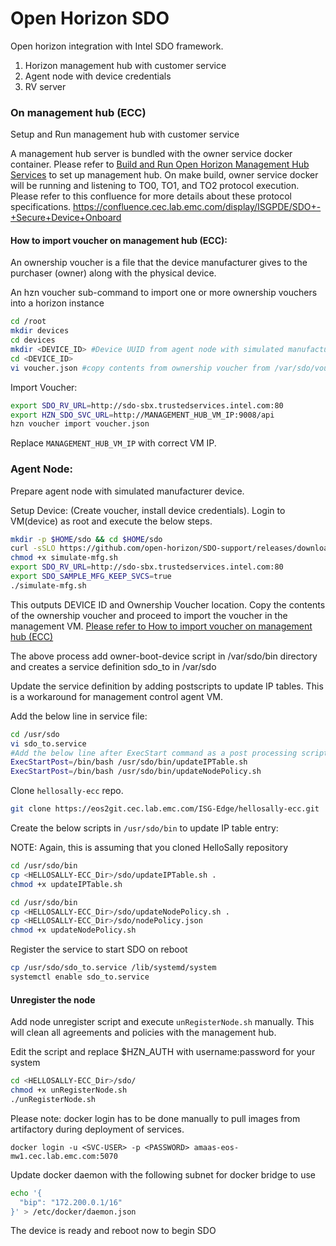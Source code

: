 # Open Horizon SDO

Open horizon integration with Intel SDO framework. 
1. Horizon management hub with customer service
2. Agent node with device credentials 
3. RV server

### On management hub (ECC)

Setup and Run management hub with customer service

A management hub server is bundled with the owner service docker container. Please refer to [Build and Run Open Horizon Management Hub Services](https://eos2git.cec.lab.emc.com/ISG-Edge/hellosally-ecc/blob/main/open-horizon/build-and-run-horizon.md) to set up management hub.
On make build, owner service docker will be running and listening to TO0, TO1, and TO2 protocol execution. 
Please refer to this confluence for more details about these protocol specifications. https://confluence.cec.lab.emc.com/display/ISGPDE/SDO+-+Secure+Device+Onboard

#### How to import voucher on management hub (ECC):

An ownership voucher is a file that the device manufacturer gives to the purchaser (owner) along with the physical device. 

An hzn voucher sub-command to import one or more ownership vouchers into a horizon instance

``` bash
cd /root
mkdir devices
cd devices
mkdir <DEVICE_ID> #Device UUID from agent node with simulated manufacturer device
cd <DEVICE_ID>
vi voucher.json #copy contents from ownership voucher from /var/sdo/voucher.json from agent node with simulated manufacturer device
```

Import Voucher:

``` bash
export SDO_RV_URL=http://sdo-sbx.trustedservices.intel.com:80
export HZN_SDO_SVC_URL=http://MANAGEMENT_HUB_VM_IP:9008/api
hzn voucher import voucher.json
```

Replace `MANAGEMENT_HUB_VM_IP` with correct VM IP.

### Agent Node:

Prepare agent node with simulated manufacturer device.

Setup Device: (Create voucher, install device credentials). Login to VM(device) as root and execute the below steps.

``` bash
mkdir -p $HOME/sdo && cd $HOME/sdo
curl -sSLO https://github.com/open-horizon/SDO-support/releases/download/v1.10/simulate-mfg.sh
chmod +x simulate-mfg.sh
export SDO_RV_URL=http://sdo-sbx.trustedservices.intel.com:80
export SDO_SAMPLE_MFG_KEEP_SVCS=true
./simulate-mfg.sh
```

This outputs DEVICE ID and Ownership Voucher location. Copy the contents of the ownership voucher and proceed to import the voucher in the management VM. [Please refer to How to import voucher on management hub (ECC)](#How-to-import-voucher)

The above process add owner-boot-device script in /var/sdo/bin directory and creates a service definition sdo_to in /var/sdo

Update the service definition by adding postscripts to update IP tables. This is a workaround for management control agent VM.

Add the below line in service file:

``` bash
cd /usr/sdo
vi sdo_to.service
#Add the below line after ExecStart command as a post processing script
ExecStartPost=/bin/bash /usr/sdo/bin/updateIPTable.sh
ExecStartPost=/bin/bash /usr/sdo/bin/updateNodePolicy.sh
```

Clone `hellosally-ecc` repo.
``` bash
git clone https://eos2git.cec.lab.emc.com/ISG-Edge/hellosally-ecc.git
```

Create the below scripts in `/usr/sdo/bin` to update IP table entry:

NOTE: Again, this is assuming that you cloned HelloSally repository

``` bash
cd /usr/sdo/bin
cp <HELLOSALLY-ECC_Dir>/sdo/updateIPTable.sh .
chmod +x updateIPTable.sh
```

``` bash
cd /usr/sdo/bin
cp <HELLOSALLY-ECC_Dir>/sdo/updateNodePolicy.sh .
cp <HELLOSALLY-ECC_Dir>/sdo/nodePolicy.json
chmod +x updateNodePolicy.sh
```

Register the service to start SDO on reboot

``` bash
cp /usr/sdo/sdo_to.service /lib/systemd/system
systemctl enable sdo_to.service
```

#### Unregister the node

Add node unregister script and execute `unRegisterNode.sh` manually. This will clean all agreements and policies with the management hub.

Edit the script and replace $HZN_AUTH with username:password for your system

``` bash
cd <HELLOSALLY-ECC_Dir>/sdo/
chmod +x unRegisterNode.sh
./unRegisterNode.sh
```

Please note: docker login has to be done manually to pull images from artifactory during deployment of services.
```
docker login -u <SVC-USER> -p <PASSWORD> amaas-eos-mw1.cec.lab.emc.com:5070
```

Update docker daemon with the following subnet for docker bridge to use

``` bash
echo '{
  "bip": "172.200.0.1/16"
}' > /etc/docker/daemon.json 
``` 

The device is ready and reboot now to begin SDO
